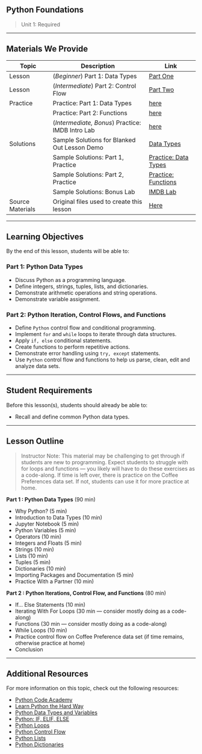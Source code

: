## Python Foundations

> Unit 1: Required

---

## Materials We Provide

| Topic | Description | Link |
| --- | --- | --- |
| Lesson | (*Beginner*) Part 1: Data Types | [Part One](./python-dtypes.ipynb) |
| Lesson | (*Intermediate*) Part 2: Control Flow | [Part Two](./python-controlflow.ipynb)|
| Practice | Practice: Part 1: Data Types  | [here](./types-lists-dictionaries-review.ipynb)|
|  | Practice: Part 2: Functions  | [here](./python-functions.ipynb)|
|  | (*Intermediate, Bonus*) Practice: IMDB Intro Lab  | [here](./python-movies-lab.ipynb)|
| Solutions  | Sample Solutions for Blanked Out Lesson Demo | [Data Types](./solution-code/python-dtypes-controlflow-solution.ipynb) |
|   | Sample Solutions: Part 1, Practice | [Practice: Data Types](./types-lists-dictionaries-review-solutions.ipynb) |
|   | Sample Solutions: Part 2, Practice | [Practice: Functions](./python-functions-solutions.ipynb) |
|   | Sample Solutions: Bonus Lab | [IMDB Lab](./solution-code/python-movies-lab-solutions.ipynb) |
| Source Materials | Original files used to create this lesson | [Here](./assets/originals/) |



---

## Learning Objectives
By the end of this lesson, students will be able to:

### Part 1: Python Data Types
 
- Discuss Python as a programming language.
- Define integers, strings, tuples, lists, and dictionaries.
- Demonstrate arithmetic operations and string operations.
- Demonstrate variable assignment. 

### Part 2: Python Iteration, Control Flows, and Functions
 
- Define `Python` control flow and conditional programming.  
- Implement `for` and `while` loops to iterate through data structures.
- Apply `if, else` conditional statements.
- Create functions to perform repetitive actions.
- Demonstrate error handling using `try, except` statements.
- Use `Python` control flow and functions to help us parse, clean, edit and analyze data sets.

---

## Student Requirements

Before this lesson(s), students should already be able to:
- Recall and define common Python data types.

----

## Lesson Outline

> Instructor Note: This material may be challenging to get through if students are new to programming. Expect students to struggle with for loops and functions — you likely will have to do these exercises as a code-along. If time is left over, there is practice on the Coffee Preferences data set. If not, students can use it for more practice at home.

**Part 1 : Python Data Types** (90 min)
- Why Python? (5 min)
- Introduction to Data Types (10 min)
- Jupyter Notebook (5 min)
- Python Variables (5 min)
- Operators (10 min)
- Integers and Floats (5 min)
- Strings (10 min)
- Lists (10 min)
- Tuples (5 min)
- Dictionaries (10 min)
- Importing Packages and Documentation (5 min)
- Practice With a Partner (10 min)

**Part 2 : Python Iterations, Control Flow, and Functions** (80 min)
- If... Else Statements (10 min)
- Iterating With For Loops (30 min — consider mostly doing as a code-along)
- Functions (30 min — consider mostly doing as a code-along)
- While Loops (10 min)
- Practice control flow on Coffee Preference data set (if time remains, otherwise practice at home)
- Conclusion

---

## Additional Resources

For more information on this topic, check out the following resources:

- [Python Code Academy](https://www.codecademy.com/learn/python)
- [Learn Python the Hard Way](https://learnpythonthehardway.org)
- [Python Data Types and Variables](http://www.python-course.eu/variables.php)
- [Python: IF, ELIF, ELSE](https://www.tutorialspoint.com/python/python_if_else.htm)
- [Python Loops](https://www.tutorialspoint.com/python/python_loops.htm)
- [Python Control Flow](https://python.swaroopch.com/control_flow.html)
- [Python Lists](https://medium.com/@GalarnykMichael/python-basics-6-lists-and-list-manipulation-a56be62b1f95)
- [Python Dictionaries](https://hackernoon.com/python-basics-10-dictionaries-and-dictionary-methods-4e9efa70f5b9)
